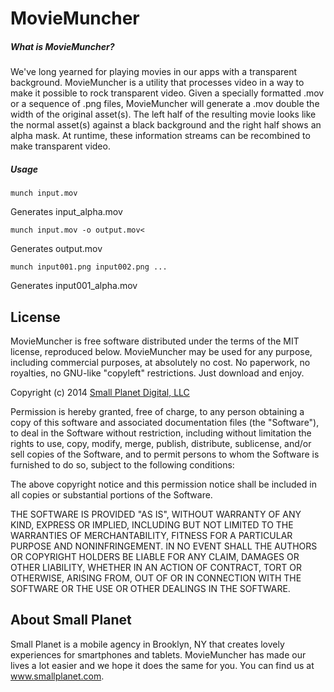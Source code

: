 # MovieMuncher

##### What is MovieMuncher?
We've long yearned for playing movies in our apps with a transparent background. MovieMuncher is a utility that processes video in a way to make it possible to rock transparent video. Given a specially formatted .mov or a sequence of .png files, MovieMuncher will generate a .mov double the width of the original asset(s). The left half of the resulting movie looks like the normal asset(s) against a black background and the right half shows an alpha mask. At runtime, these information streams can be recombined to make transparent video.

##### Usage
    munch input.mov
Generates input_alpha.mov

    munch input.mov -o output.mov<
Generates output.mov

    munch input001.png input002.png ...
Generates input001_alpha.mov

## License

MovieMuncher is free software distributed under the terms of the MIT license, reproduced below. MovieMuncher may be used for any purpose, including commercial purposes, at absolutely no cost. No paperwork, no royalties, no GNU-like "copyleft" restrictions. Just download and enjoy.

Copyright (c) 2014 [Small Planet Digital, LLC](http://smallplanet.com)

Permission is hereby granted, free of charge, to any person obtaining a copy of this software and associated documentation files (the "Software"), to deal in the Software without restriction, including without limitation the rights to use, copy, modify, merge, publish, distribute, sublicense, and/or sell copies of the Software, and to permit persons to whom the Software is furnished to do so, subject to the following conditions:

The above copyright notice and this permission notice shall be included in all copies or substantial portions of the Software.

THE SOFTWARE IS PROVIDED "AS IS", WITHOUT WARRANTY OF ANY KIND, EXPRESS OR IMPLIED, INCLUDING BUT NOT LIMITED TO THE WARRANTIES OF MERCHANTABILITY, FITNESS FOR A PARTICULAR PURPOSE AND NONINFRINGEMENT. IN NO EVENT SHALL THE AUTHORS OR COPYRIGHT HOLDERS BE LIABLE FOR ANY CLAIM, DAMAGES OR OTHER LIABILITY, WHETHER IN AN ACTION OF CONTRACT, TORT OR OTHERWISE, ARISING FROM, OUT OF OR IN CONNECTION WITH THE SOFTWARE OR THE USE OR OTHER DEALINGS IN THE SOFTWARE.

## About Small Planet

Small Planet is a mobile agency in Brooklyn, NY that creates lovely experiences for smartphones and tablets. MovieMuncher has made our lives a lot easier and we hope it does the same for you. You can find us at www.smallplanet.com. 
